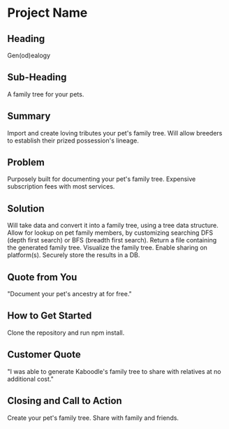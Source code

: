 # Project Name #

<!--
> This material was originally posted [here](http://www.quora.com/What-is-Amazons-approach-to-product-development-and-product-management). It is reproduced here for posterities sake.

There is an approach called "working backwards" that is widely used at Amazon. They work backwards from the customer, rather than starting with an idea for a product and trying to bolt customers onto it. While working backwards can be applied to any specific product decision, using this approach is especially important when developing new products or features.

For new initiatives a product manager typically starts by writing an internal press release announcing the finished product. The target audience for the press release is the new/updated product's customers, which can be retail customers or internal users of a tool or technology. Internal press releases are centered around the customer problem, how current solutions (internal or external) fail, and how the new product will blow away existing solutions.

If the benefits listed don't sound very interesting or exciting to customers, then perhaps they're not (and shouldn't be built). Instead, the product manager should keep iterating on the press release until they've come up with benefits that actually sound like benefits. Iterating on a press release is a lot less expensive than iterating on the product itself (and quicker!).

If the press release is more than a page and a half, it is probably too long. Keep it simple. 3-4 sentences for most paragraphs. Cut out the fat. Don't make it into a spec. You can accompany the press release with a FAQ that answers all of the other business or execution questions so the press release can stay focused on what the customer gets. My rule of thumb is that if the press release is hard to write, then the product is probably going to suck. Keep working at it until the outline for each paragraph flows.

Oh, and I also like to write press-releases in what I call "Oprah-speak" for mainstream consumer products. Imagine you're sitting on Oprah's couch and have just explained the product to her, and then you listen as she explains it to her audience. That's "Oprah-speak", not "Geek-speak".

Once the project moves into development, the press release can be used as a touchstone; a guiding light. The product team can ask themselves, "Are we building what is in the press release?" If they find they're spending time building things that aren't in the press release (overbuilding), they need to ask themselves why. This keeps product development focused on achieving the customer benefits and not building extraneous stuff that takes longer to build, takes resources to maintain, and doesn't provide real customer benefit (at least not enough to warrant inclusion in the press release).
 -->

## Heading ##
  Gen(od)ealogy

## Sub-Heading ##
  A family tree for your pets.

## Summary ##
  Import and create loving tributes your pet's family tree.
  Will allow breeders to establish their prized possession's lineage.

## Problem ##
  Purposely built for documenting your pet's family tree.
  Expensive subscription fees with most services.

## Solution ##
  Will take data and convert it into a family tree, using a tree data structure.
  Allow for lookup on pet family members, by customizing searching DFS (depth first search) or BFS (breadth first search).
  Return a file containing the generated family tree.
  Visualize the family tree.
  Enable sharing on platform(s).
  Securely store the results in a DB.

## Quote from You ##
  "Document your pet's ancestry at for free."

## How to Get Started ##
  Clone the repository and run npm install.

## Customer Quote ##
  "I was able to generate Kaboodle's family tree to share with relatives at no additional cost."

## Closing and Call to Action ##
  Create your pet's family tree. Share with family and friends.
